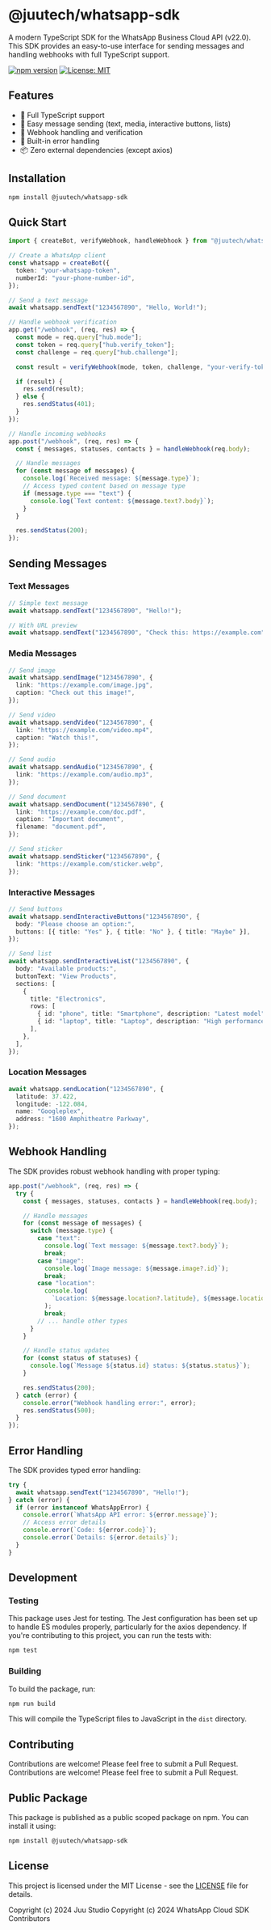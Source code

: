 # @juutech/whatsapp-sdk

A modern TypeScript SDK for the WhatsApp Business Cloud API (v22.0). This SDK provides an easy-to-use interface for sending messages and handling webhooks with full TypeScript support.

[![npm version](https://img.shields.io/npm/v/@juutech/whatsapp-sdk.svg)](https://www.npmjs.com/package/@juutech/whatsapp-sdk)
[![License: MIT](https://img.shields.io/badge/License-MIT-yellow.svg)](https://opensource.org/licenses/MIT)

## Features

- 🚀 Full TypeScript support
- 📝 Easy message sending (text, media, interactive buttons, lists)
- 🔄 Webhook handling and verification
- 💪 Built-in error handling
- 📦 Zero external dependencies (except axios)

## Installation

```bash
npm install @juutech/whatsapp-sdk
```

## Quick Start

```typescript
import { createBot, verifyWebhook, handleWebhook } from "@juutech/whatsapp-sdk";

// Create a WhatsApp client
const whatsapp = createBot({
  token: "your-whatsapp-token",
  numberId: "your-phone-number-id",
});

// Send a text message
await whatsapp.sendText("1234567890", "Hello, World!");

// Handle webhook verification
app.get("/webhook", (req, res) => {
  const mode = req.query["hub.mode"];
  const token = req.query["hub.verify_token"];
  const challenge = req.query["hub.challenge"];

  const result = verifyWebhook(mode, token, challenge, "your-verify-token");

  if (result) {
    res.send(result);
  } else {
    res.sendStatus(401);
  }
});

// Handle incoming webhooks
app.post("/webhook", (req, res) => {
  const { messages, statuses, contacts } = handleWebhook(req.body);

  // Handle messages
  for (const message of messages) {
    console.log(`Received message: ${message.type}`);
    // Access typed content based on message type
    if (message.type === "text") {
      console.log(`Text content: ${message.text?.body}`);
    }
  }

  res.sendStatus(200);
});
```

## Sending Messages

### Text Messages

```typescript
// Simple text message
await whatsapp.sendText("1234567890", "Hello!");

// With URL preview
await whatsapp.sendText("1234567890", "Check this: https://example.com", true);
```

### Media Messages

```typescript
// Send image
await whatsapp.sendImage("1234567890", {
  link: "https://example.com/image.jpg",
  caption: "Check out this image!",
});

// Send video
await whatsapp.sendVideo("1234567890", {
  link: "https://example.com/video.mp4",
  caption: "Watch this!",
});

// Send audio
await whatsapp.sendAudio("1234567890", {
  link: "https://example.com/audio.mp3",
});

// Send document
await whatsapp.sendDocument("1234567890", {
  link: "https://example.com/doc.pdf",
  caption: "Important document",
  filename: "document.pdf",
});

// Send sticker
await whatsapp.sendSticker("1234567890", {
  link: "https://example.com/sticker.webp",
});
```

### Interactive Messages

```typescript
// Send buttons
await whatsapp.sendInteractiveButtons("1234567890", {
  body: "Please choose an option:",
  buttons: [{ title: "Yes" }, { title: "No" }, { title: "Maybe" }],
});

// Send list
await whatsapp.sendInteractiveList("1234567890", {
  body: "Available products:",
  buttonText: "View Products",
  sections: [
    {
      title: "Electronics",
      rows: [
        { id: "phone", title: "Smartphone", description: "Latest model" },
        { id: "laptop", title: "Laptop", description: "High performance" },
      ],
    },
  ],
});
```

### Location Messages

```typescript
await whatsapp.sendLocation("1234567890", {
  latitude: 37.422,
  longitude: -122.084,
  name: "Googleplex",
  address: "1600 Amphitheatre Parkway",
});
```

## Webhook Handling

The SDK provides robust webhook handling with proper typing:

```typescript
app.post("/webhook", (req, res) => {
  try {
    const { messages, statuses, contacts } = handleWebhook(req.body);

    // Handle messages
    for (const message of messages) {
      switch (message.type) {
        case "text":
          console.log(`Text message: ${message.text?.body}`);
          break;
        case "image":
          console.log(`Image message: ${message.image?.id}`);
          break;
        case "location":
          console.log(
            `Location: ${message.location?.latitude}, ${message.location?.longitude}`
          );
          break;
        // ... handle other types
      }
    }

    // Handle status updates
    for (const status of statuses) {
      console.log(`Message ${status.id} status: ${status.status}`);
    }

    res.sendStatus(200);
  } catch (error) {
    console.error("Webhook handling error:", error);
    res.sendStatus(500);
  }
});
```

## Error Handling

The SDK provides typed error handling:

```typescript
try {
  await whatsapp.sendText("1234567890", "Hello!");
} catch (error) {
  if (error instanceof WhatsAppError) {
    console.error(`WhatsApp API error: ${error.message}`);
    // Access error details
    console.error(`Code: ${error.code}`);
    console.error(`Details: ${error.details}`);
  }
}
```

## Development

### Testing

This package uses Jest for testing. The Jest configuration has been set up to handle ES modules properly, particularly for the axios dependency. If you're contributing to this project, you can run the tests with:

```bash
npm test
```

### Building

To build the package, run:

```bash
npm run build
```

This will compile the TypeScript files to JavaScript in the `dist` directory.

## Contributing

Contributions are welcome! Please feel free to submit a Pull Request.
Contributions are welcome! Please feel free to submit a Pull Request.

## Public Package

This package is published as a public scoped package on npm. You can install it using:

```bash
npm install @juutech/whatsapp-sdk
```

## License

This project is licensed under the MIT License - see the [LICENSE](LICENSE) file for details.

Copyright (c) 2024 Juu Studio
Copyright (c) 2024 WhatsApp Cloud SDK Contributors
